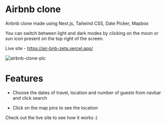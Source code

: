 # Airbnb clone 

Airbnb clone made using Next.js, Tailwind CSS, Date Picker, Mapbox

You can switch between light and dark modes by clicking on the moon or sun icon present on the top right of the screen.

Live site - https://air-bnb-zeta.vercel.app/

![airbnb-clone-pic](https://user-images.githubusercontent.com/86771291/138274635-7f6ec61a-757d-4923-aa80-92ed86a05e4f.png)

# Features

- Choose the dates of travel, location and number of guests from navbar and click search 

- Click on the map pins to see the location 

Check out the live site to see how it works :)

